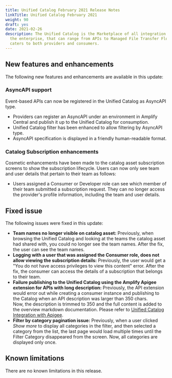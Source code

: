 ```yaml
---
title: Unified Catalog February 2021 Release Notes
linkTitle: Unified Catalog February 2021
weight: 90
draft: yes
date: 2021-02-26
description: The Unified Catalog is the Marketplace of all integration assets in
  the enterprise, that can range from APIs to Managed File Transfer Flows, and
  caters to both providers and consumers.
---
```

## New features and enhancements

The following new features and enhancements are available in this update:

### AsyncAPI support

Event-based APIs can now be registered in the Unified Catalog as AsyncAPI type.

* Providers can register an AsyncAPI under an environment in Amplify Central and publish it up to the Unified Catalog for consumption.
* Unified Catalog filter has been enhanced to allow filtering by AsyncAPI type.
* AsyncAPI specification is displayed in a friendly human-readable format.

### Catalog Subscription enhancements

Cosmetic enhancements have been made to the catalog asset subscription screens to show the subscription lifecycle. Users can now only see team and user details that pertain to their team as follows:

* Users assigned a Consumer or Developer role  can see which member of their team submitted a subscription request. They can no longer access the provider's profile information, including the team and user details.

## Fixed issue

The following issues were fixed in this update:

* **Team names no longer visible on catalog asset:** Previously, when browsing the Unified Catalog and looking at the teams the catalog asset had shared with, you could no longer see the team names. After the fix, the user can see the team names.
* **Logging with a user that was assigned the Consumer role, does not allow viewing the subscription details:** Previously, the user would get a "You do not have access privileges to view this content" error. After the fix, the consumer can access the details of a subscription that belongs to their team.
* **Failure publishing to the Unified Catalog using the Amplify Apigee extension for APIs with long description:** Previously, the API extension would error out while creating a consumer instance and publishing to the Catalog when an API description was larger than 350 chars. Now, the description is trimmed to 350 and the full content is added to the overview markdown documentation. Please refer to  [Unified Catalog Integration with Apigee](<* https://github.com/Axway/unified-catalog-integrations/tree/master/apigee/apigee-extension>).
* **Filter by category pagination issue:** Previously, when a user clicked *Show more* to display all categories in the filter, and then selected a category from the list, the last page would load multiple times until the Filter Category disappeared from the screen. Now, all categories are displayed only once.

## Known limitations

There are no known limitations in this release.
